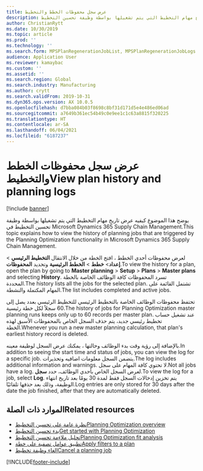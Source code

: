 ```yaml
---
title: عرض سجل محفوظات الخطط والتخطيط
description: يوضح هذا الموضوع كيفيه عرض تاريخ مهام التخطيط التي يتم تشغيلها بواسطة وظيفة تحسين التخطيط.
author: ChristianRytt
ms.date: 10/30/2019
ms.topic: article
ms.prod: ''
ms.technology: ''
ms.search.form: MPSPlanRegenerationJobList, MPSPlanRegenerationJobLogs
audience: Application User
ms.reviewer: kamaybac
ms.custom: ''
ms.assetid: ''
ms.search.region: Global
ms.search.industry: Manufacturing
ms.author: crytt
ms.search.validFrom: 2019-10-31
ms.dyn365.ops.version: AX 10.0.5
ms.openlocfilehash: d7bba084b03f8698c8bf31d171d5e4e486ed06ad
ms.sourcegitcommit: a7649b361ec54b49c0e9ee1c1c63a8815f320225
ms.translationtype: HT
ms.contentlocale: ar-SA
ms.lasthandoff: 06/04/2021
ms.locfileid: "6187237"
---
```

# <a name="view-plan-history-and-planning-logs"></a><span data-ttu-id="053ef-103">عرض سجل محفوظات الخطط والتخطيط</span><span class="sxs-lookup"><span data-stu-id="053ef-103">View plan history and planning logs</span></span>

[!include [banner](../../includes/banner.md)]

<span data-ttu-id="053ef-104">يوضح هذا الموضوع كيفيه عرض تاريخ مهام التخطيط التي يتم تشغيلها بواسطة وظيفة تحسين التخطيط في Microsoft Dynamics 365 Supply Chain Management.</span><span class="sxs-lookup"><span data-stu-id="053ef-104">This topic explains how to view the history of planning jobs that are triggered by the Planning Optimization functionality in Microsoft Dynamics 365 Supply Chain Management.</span></span>

<span data-ttu-id="053ef-105">لعرض محفوظات أحدي الخطط ، افتح الخطة من خلال الانتقال **التخطيط الرئيسي** \> **إعداد**\> **خطط** \> **الخطط الرئيسية** وتحديد **المحفوظات**.</span><span class="sxs-lookup"><span data-stu-id="053ef-105">To view the history for a plan, open the plan by going to **Master planning** \> **Setup** \> **Plans** \> **Master plans** and selecting **History**.</span></span> <span data-ttu-id="053ef-106">تسرد المحفوظات كافة الوظائف الخاصة بالخطة المحددة.</span><span class="sxs-lookup"><span data-stu-id="053ef-106">The history lists all the jobs for the selected plan.</span></span> <span data-ttu-id="053ef-107">تشتمل القائمة على المهام المكتملة والنشطة.</span><span class="sxs-lookup"><span data-stu-id="053ef-107">The list includes completed and active jobs.</span></span>

<span data-ttu-id="053ef-108">تحتفظ محفوظات الوظائف الخاصة بالتخطيط الرئيسي للتخطيط الرئيسي بعدد يصل إلى 60 سجلاً لكل خطة رئيسية.</span><span class="sxs-lookup"><span data-stu-id="053ef-108">The history of jobs for Planning Optimization master planning runs keeps only up to 60 records per master plan.</span></span> <span data-ttu-id="053ef-109">عند تشغيل حساب تخطيط رئيسي جديد، يتم حذف السجل الخاص بالمحفوظات الأسبق لهذه الخطة.</span><span class="sxs-lookup"><span data-stu-id="053ef-109">Whenever you run a new master planning calculation, that plan's earliest history record is deleted.</span></span>

<span data-ttu-id="053ef-110">بالإضافة إلى رؤية وقت بدء الوظائف وحالتها ، يمكنك عرض السجل لوظيفة معينه.</span><span class="sxs-lookup"><span data-stu-id="053ef-110">In addition to seeing the start time and status of jobs, you can view the log for a specific job.</span></span> <span data-ttu-id="053ef-111">يتضمن السجل معلومات اضافيه وتحذيرات.</span><span class="sxs-lookup"><span data-stu-id="053ef-111">The log includes additional information and warnings.</span></span> <span data-ttu-id="053ef-112">لا تحتوي كافة المهام على سجل.</span><span class="sxs-lookup"><span data-stu-id="053ef-112">Not all jobs have a log.</span></span> <span data-ttu-id="053ef-113">لعرض السجل الخاص بأحدي الوظائف، حدد **سجل**.</span><span class="sxs-lookup"><span data-stu-id="053ef-113">To view the log for a job, select **Log**.</span></span> <span data-ttu-id="053ef-114">يتم تخزين إدخالات السجل فقط لمدة 30 يومًا بعد تاريخ انتهاء الوظيفة، وذلك بعد حذفها تلقائيًا.</span><span class="sxs-lookup"><span data-stu-id="053ef-114">Log entries are only stored for 30 days after the date the job finished, after that they are automatically deleted.</span></span>

## <a name="related-resources"></a><span data-ttu-id="053ef-115">الموارد ذات الصلة</span><span class="sxs-lookup"><span data-stu-id="053ef-115">Related resources</span></span>

- [<span data-ttu-id="053ef-116">نظرة عامة على تحسين التخطيط‬</span><span class="sxs-lookup"><span data-stu-id="053ef-116">Planning Optimization overview</span></span>](planning-optimization-overview.md)
- [<span data-ttu-id="053ef-117">بدء تحسين التخطيط</span><span class="sxs-lookup"><span data-stu-id="053ef-117">Get started with Planning Optimization</span></span>](get-started.md)
- [<span data-ttu-id="053ef-118">تحليل ملاءمة تحسين التخطيط</span><span class="sxs-lookup"><span data-stu-id="053ef-118">Planning Optimization fit analysis</span></span>](planning-optimization-fit-analysis.md)
- [<span data-ttu-id="053ef-119">تطبيق عوامل تصفية على خطة</span><span class="sxs-lookup"><span data-stu-id="053ef-119">Apply filters to a plan</span></span>](plan-filters.md)
- [<span data-ttu-id="053ef-120">إلغاء وظيفة تخطيط</span><span class="sxs-lookup"><span data-stu-id="053ef-120">Cancel a planning job</span></span>](cancel-planning-job.md)


[!INCLUDE[footer-include](../../../includes/footer-banner.md)]
